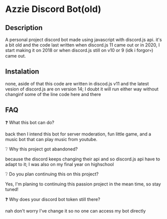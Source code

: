 # Azzie Discord Bot(old)
## Description
A personal project discord bot made using javascript with discord.js api. it's a bit old and the code last written when discord.js 11 came out or in 2020, I start making it on 2018 or when discord.js still on v10 or 9 (idk i forgor💀) came out.

## Instalation
none, aside of that this code are written in discod.js v11 and the latest vesion of discord.js are on version 14; I doubt it will run either way without changinf some of the line code here and there

## FAQ
❓ What this bot can do?

back then I intend this bot for server moderation, fun little game, and a music bot that can play music from youtube.

❔ Why this project got abandoned?

because the discord keeps changing their api and so discord.js api have to adapt to it; I was also on my final year on highschool

❔ Do you plan continuing this on this project?

Yes, I'm planing to continuing this passion project in the mean time, so stay tuned!

❓ Why does your discord bot token still there?

nah don't worry I've change it so no one can access my bot directly

